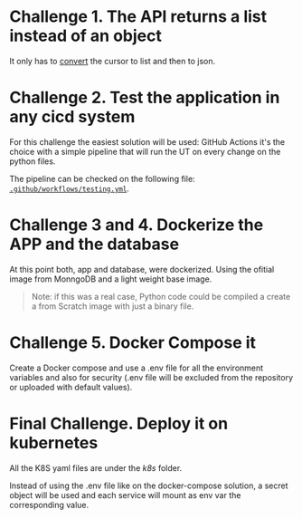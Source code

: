 # Challenge 1. The API returns a list instead of an object

It only has to [convert](https://www.geeksforgeeks.org/convert-pymongo-cursor-to-json/) the cursor to list and then to json.

# Challenge 2. Test the application in any cicd system

For this challenge the easiest solution will be used: GitHub Actions it's the choice with a simple pipeline that will run the UT on every change on the python files.

The pipeline can be checked on the following file: [`.github/workflows/testing.yml`](.github/workflows/actions.yml).

# Challenge 3 and 4. Dockerize the APP and the database

At this point both, app and database, were dockerized. Using the ofitial image from MonngoDB and a light weight base image.

> Note: if this was a real case, Python code could be compiled a create a from Scratch image with just a binary file.

# Challenge 5. Docker Compose it

Create a Docker compose and use a .env file for all the environment variables and also for security (.env file will be excluded from the repository or uploaded with default values).

# Final Challenge. Deploy it on kubernetes

All the K8S yaml files are under the *k8s* folder.

Instead of using the .env file like on the docker-compose solution, a secret object will be used and each service will mount as env var the corresponding value.